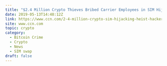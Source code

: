 ```yaml
---
title: "$2.4 Million Crypto Thieves Bribed Carrier Employees in SIM Hijacking Heist"
date: 2019-05-13T14:48:12Z
link: https://www.ccn.com/2-4-million-crypto-sim-hijacking-heist-hackers-bribe?utm_medium=RSS&utm_source=hune
site: www.ccn.com
topic: crypto
category:
  - Bitcoin Crime
  - Crypto
  - News
  - SIM swap
draft: false
---
```

